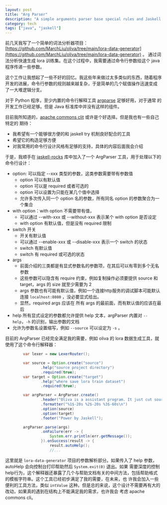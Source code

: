 ```yaml
---
layout: post
title: "Arg Parser"
description: "A simple arguments parser base special rules and Jaskell style"
category: tech
tags: ["java", "jaskell"]
---
```


前几天我写了一个简单的词法分析器项目：[https://github.com/MarchLiu/oliva/tree/main/lora-data-generator](https://github.com/MarchLiu/oliva/tree/main/lora-data-generator) 。
通过词法分析快速生成 lora 训练集。在这个过程中，我需要通过命令行参数给这个 java 程序传递一些参数。

这个工作让我想起了一些不好的回忆。我这些年来做过太多类似的东西，随着程序开发的进展，命令行参数的规则越来越复杂，于是简单的几个赋值操作迅速变成
了一大堆逻辑分支。

对于 Python 程序，至少内置的命令行解释工具 [argparse](https://docs.python.org/zh-cn/3/library/argparse.html) 足够好用，对于通常
的开发工作已经足够。但是 Java 标准库中并没有这样的组件。

目前我所知道的，[apache commons clit](https://commons.apache.org/proper/commons-cli/)  或许是个好选择。但是我也有一些自己特定的
期待：

 - 我希望有一个能够很方便的和 jaskell try 机制良好配合的工具
 - 希望它的构造足够方便
 - 对我常用的命令行设计风格有足够的支持，具体的内容后面我会介绍

于是，我顺手在 [jaskell-rocks](https://github.com/MarchLiu/jaskell-rocks) 库中加入了一个 ArgParser 工具，用于处理以下的命令行设计：

 - option: 可以指定 --xxx 类型的参数，这类参数需要带有参数值
   - option 可以有默认值
   - option 可以是 required 或者可选的
   - option 可以设置为只能在某几个值中选择
   - 允许多次传入同一个 option 名的参数，所有同名 option 的参数聚合为一个集合
 - with option：with option 不需要带有值，
   - 可以通过 --with-xxx 或 --without-xxx 表示某个 with option 是否设定
   - with option 有默认值，但是没有 required 限制
 - switch 开关
   - 开关有默认值
   - 可以通过 --enable-xxx 或 --disable-xxx 表示一个 switch 的状态
   - switch 有默认值
   - switch 有 required 或可选的状态
 - args
   - 前面介绍的三类都是有显式参数名的参数项，在其后可以有零到多个无名参数
   - 这些参数可以隐含有 require 约束，例如复制操作必须要提供 source 和 target，args 的 size 就至少需要为 2
   - args 参数也有可能有默认值，例如一个连接http服务的调试脚本可能默认连接 `localhost:8080` ，没必要显式给出。
   - 显然，required args 应该在 所有 args 的最前面，而有默认值的应该在最后
 - help 所有显式设定的参数都允许提供 help 文本，argParser 内置对 `--help`，`-h` 的识别，输出参数的文档
 - 允许为参数名设置缩写，例如 `--source` 可以设定为 `-s` 。

目前的 ArgParser 已经完全满足我的需要，例如 oliva 的 lora 数据生成工具，就使用了这个命令行解释器：

```Java
        var lexer = new LexerRouter();

        var source = Option.create("source")
                .help("source project directory")
                .required(true);
        var target = Option.create("target")
                .help("where save lora train dataset")
                .required(true);

        var argParser = ArgParser.create()
                .header("Oliva is a assistant program. It just cut source code to lora training data.")
                .formatter("%1$-20s %2$-20s %3$-60s\n")
                .option(source)
                .option(target)
                .footer("Power by Jaskell");

        argParser.parse(args)
                .onFailure(err -> {
                    System.err.println(err.getMessage());
                }).onSuccess(result -> {
                    result.autoHelp();
                    //...
```

这里就是 `lora-data-generator` 项目的参数解析部分。如果传入了 help 参数，autoHelp 会向控制台打印帮助然后 `System.exit(0)` 退出。如果
需要深度的控制help行为，这个解释器还暴露了几个与帮助文档有关的中间方法，包括帮助格式的模板字符串。这个工具已经初步满足了我的需要，在未来，也
许我会加入一些便利的工具方法，类似 `intValue` 这种。但是总的来说，这个设计不需要再有大的改动，如果真的遇到在结构上不能满足我的需求，也许我会
考虑 apache commons cli。